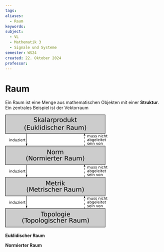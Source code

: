 ```yaml
---
tags: 
aliases:
  - Raum
keywords: 
subject:
  - VL
  - Mathematik 3
  - Signale und Systeme
semester: WS24
created: 22. Oktober 2024
professor:
---
```

 

# Raum

Ein Raum ist eine Menge aus mathematischen Objekten mit einer **Struktur**. Ein zentrales Beispiel ist der Vektorraum

![invert_dark|250](assets/HierarchieRaeume.png)

**Euklidischer Raum**

**Normierter Raum**

